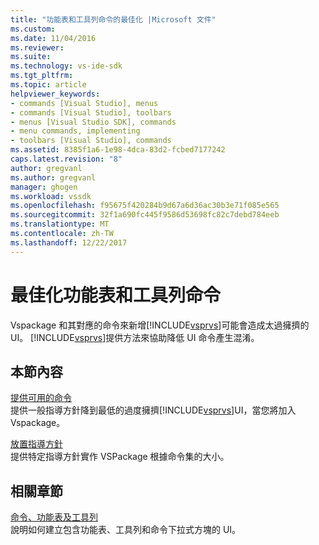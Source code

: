 ```yaml
---
title: "功能表和工具列命令的最佳化 |Microsoft 文件"
ms.custom: 
ms.date: 11/04/2016
ms.reviewer: 
ms.suite: 
ms.technology: vs-ide-sdk
ms.tgt_pltfrm: 
ms.topic: article
helpviewer_keywords:
- commands [Visual Studio], menus
- commands [Visual Studio], toolbars
- menus [Visual Studio SDK], commands
- menu commands, implementing
- toolbars [Visual Studio], commands
ms.assetid: 8385f1a6-1e98-4dca-83d2-fcbed7177242
caps.latest.revision: "8"
author: gregvanl
ms.author: gregvanl
manager: ghogen
ms.workload: vssdk
ms.openlocfilehash: f95675f420284b9d67a6d36ac30b3e71f085e565
ms.sourcegitcommit: 32f1a690fc445f9586d53698fc82c7debd784eeb
ms.translationtype: MT
ms.contentlocale: zh-TW
ms.lasthandoff: 12/22/2017
---
```

# <a name="optimizing-menu-and-toolbar-commands"></a>最佳化功能表和工具列命令
Vspackage 和其對應的命令來新增[!INCLUDE[vsprvs](../../code-quality/includes/vsprvs_md.md)]可能會造成太過擁擠的 UI。 [!INCLUDE[vsprvs](../../code-quality/includes/vsprvs_md.md)]提供方法來協助降低 UI 命令產生混淆。  
  
## <a name="in-this-section"></a>本節內容  
 [提供可用的命令](../../extensibility/internals/making-commands-available.md)  
 提供一般指導方針降到最低的過度擁擠[!INCLUDE[vsprvs](../../code-quality/includes/vsprvs_md.md)]UI，當您將加入 Vspackage。  
  
 [放置指導方針](../../extensibility/internals/command-placement-guidelines.md)  
 提供特定指導方針實作 VSPackage 根據命令集的大小。  
  
## <a name="related-sections"></a>相關章節  
 [命令、功能表及工具列](../../extensibility/internals/commands-menus-and-toolbars.md)  
 說明如何建立包含功能表、工具列和命令下拉式方塊的 UI。